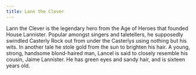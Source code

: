 ```yaml
---
title: Lann the Clever
---
```


Lann the Clever is the legendary hero from the Age of Heroes that founded House Lannister. Popular amongst singers and taletellers, he supposedly swindled Casterly Rock out from under the Casterlys using nothing but his wits. In another tale he stole gold from the sun to brighten his hair. A young, strong, handsome blond-haired man, Lancel is said to closely resemble his cousin, Jaime Lannister. He has green eyes and sandy hair, and is sixteen years old. 


